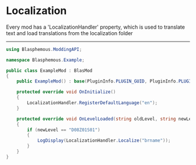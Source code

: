 # Localization

Every mod has a 'LocalizationHandler' property, which is used to translate text and load translations from the localization folder

---

```cs
using Blasphemous.ModdingAPI;

namespace Blasphemous.Example;

public class ExampleMod : BlasMod
{
    public ExampleMod() : base(PluginInfo.PLUGIN_GUID, PluginInfo.PLUGIN_NAME, PluginInfo.PLUGIN_VERSION) { }

    protected override void OnInitialize()
    {
        LocalizationHandler.RegisterDefaultLanguage("en");
    }

    protected override void OnLevelLoaded(string oldLevel, string newLevel)
    {
        if (newLevel == "D08Z01S01")
        {
            LogDisplay(LocalizationHandler.Localize("brname"));
        }
    }
}
```
